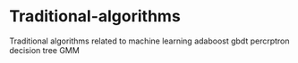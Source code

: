# Traditional-algorithms
Traditional algorithms related to machine learning
adaboost
gbdt
percrptron
decision tree
GMM
